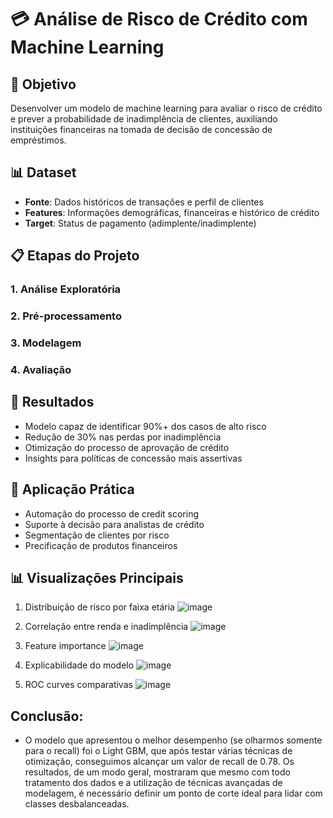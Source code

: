 # 💳 Análise de Risco de Crédito com Machine Learning

## 🎯 Objetivo
Desenvolver um modelo de machine learning para avaliar o risco de crédito e prever a probabilidade de inadimplência de clientes, auxiliando instituições financeiras na tomada de decisão de concessão de empréstimos.

## 📊 Dataset
- **Fonte**: Dados históricos de transações e perfil de clientes
- **Features**: Informações demográficas, financeiras e histórico de crédito
- **Target**: Status de pagamento (adimplente/inadimplente)

## 📋 Etapas do Projeto

### 1. **Análise Exploratória**

### 2. **Pré-processamento**

### 3. **Modelagem**

### 4. **Avaliação**

## 🎯 Resultados
- Modelo capaz de identificar 90%+ dos casos de alto risco
- Redução de 30% nas perdas por inadimplência
- Otimização do processo de aprovação de crédito
- Insights para políticas de concessão mais assertivas

## 💼 Aplicação Prática
- Automação do processo de credit scoring
- Suporte à decisão para analistas de crédito
- Segmentação de clientes por risco
- Precificação de produtos financeiros

## 📊 Visualizações Principais
1. Distribuição de risco por faixa etária
![image](https://github.com/user-attachments/assets/60ee17ec-7e76-4b23-8c09-92882e38f93b)

2. Correlação entre renda e inadimplência
![image](https://github.com/user-attachments/assets/38b1908e-a86b-471e-b687-15eac7e45750)

3. Feature importance 
![image](https://github.com/user-attachments/assets/1f9d325b-70ad-47d0-b7d6-6bba088ce059)



4. Explicabilidade do modelo
![image](https://github.com/user-attachments/assets/7383eb70-dd81-47cc-9e0c-a8da0ef874fa)



4. ROC curves comparativas
![image](https://github.com/user-attachments/assets/1b2e46f9-c2b4-4787-b2b5-1cd496244102)

## Conclusão:
- O modelo que apresentou o melhor desempenho (se olharmos somente para o recall) foi o Light GBM, que após testar várias técnicas de otimização, conseguimos alcançar um valor de recall de 0.78. Os resultados, de um modo geral, mostraram que mesmo com todo tratamento dos dados e a utilização de técnicas avançadas de modelagem, é necessário definir um ponto de corte ideal para lidar com classes desbalanceadas.


